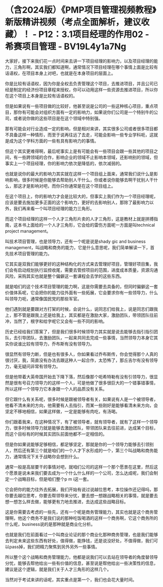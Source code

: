 # （含2024版）《PMP项目管理视频教程》新版精讲视频（考点全面解析，建议收藏）！ - P12：3.1项目经理的作用02 - 希赛项目管理 - BV19L4y1a7Ng

大家好，接下来我们花一点时间来去讲一下项目经理的影响力，以及项目经理的能力，三角形啊，其实我们都知道啊，通常情况下项目经理在哪个事情上面是比较有话语权，在项目本身上对吧，也就是在本身项目的层面上。

你是比较有话语权，因为你是全权去负责管理这个项目，去推进项目，并且公司已经是制定的经济份项目章程来授权，你可以动用这样一些资源去推进项目，所以你在这个项目上本身是比较有话语权的。

但是如果说有一些项目做的比较好，他甚至说是公司的一些这种核心项目，重点项目，那你有可能会对组织方面有一定的影响力，如果说你们公司是一个特别牛的公司，或者说你做的这些项目是在这个领域中特别强。

那有可能会对行业造成一定的影响，但是相对来讲，其实很多公司或者很多项目都不具备这样一种情形，而至于说再往远了去走，可能会影响一些专业学科呃，这就是成为这个学科方面的一些有具有影响力的事情。

但这个其实更难得啊，最后呢事实上是有可能会有一些项目会跟一些其他的项目之间，有一些跨领域的合作，影响企业的领域不止影响本领域，还影响别的领域，但事实上一个项目经理，你的影响力依次是降低的，依次减弱的。

也就是说你的最大的影响力其实就在这样一个项目组上面来，通常我们说什么是影响影响，很多时候是你能够去帮助别人干什么，你或者说你能够去啊干扰别人干什么，那这才是影响对吧，而你只你通常是在这个项目组上。

在这个项目上，你的影响力才会是比较大的，但事实上我们作为一个项目经理呢，应该是要去施加更多正面的这个影响力，更好的去影响别人，那除了最影响力以外，我们再来看一个叫项目经理的能力三角形。

而这个项目经理的这样一个人才三角形片卖的人才三角形，这是教材上就是拼搏指南，这本书上面给的一个人才三角形，它会给的雷伤方面呢一方面是叫technical project management。

叫技术项目管理，也是领导力，还有一个呢是说是shady gic and business management，叫战略和商务的能力，它是什么意思呢，我们简单解读一下，首先技术项目管理的能力。

它其实是双我们能够更好的这种结构化的方式来去管理好项目，管理好项目集，我们会有启动规划执行监控收尾，需要去管控项目的范围，进度成本质量，资源沟通风险，采购其实也就是整个偏僻这一套课程会去学的这些东西。

就是咱们的这个技术项目管理的能力啊，这是你需要去具备的，但同时偏僻这一套价值体系呢，它会把你的能力往外面有一些拓展，它会要求你有一些领导力，什么叫领导力呃，通常像国民党的那些军官。

他们遇到就是要跟对方打架的时候，会说什么，说同志们给我上，说是同志们跟我上，那不管是跟我上还是给我上，其实都是在激励大家，激励团队，带领团队往前冲，当然了，根字和给字呢它又会有一些不同的影响。

历史已经给我们答案了，但是我们很多时候领导力其实就是说去能够去指引指引团队，去引导团队，去激励团队，一起来共同去完成一些事情，当然领导力本身它其实你说谁比较有领导力，乔布斯有没有领导力。

很显然有领导力断，但是也有很多人，你如果看过乔布斯传，你会觉得那个人真的很讨厌，我，简直没有办法去跟这种人一起合作，太恐怖了，那丘吉尔有没有领导力，毫无疑问非常有领导力。

但是他带着大英帝国开始去下降下落，然后像那个呃希特勒有没有引领导力，很显然是很有号召力领导力的这样一个人，可是他做了很多很巨大的一个错事错事情，所以这样一个领导力它本身跟一个人的品质没有关系。

但它跟什么有关系呢，很多时候是跟被领导者有关，如果说有人是一个被领导者，他看不清未来的方向，他需要有人去指引，而某一些刚好是能够看清未来方向，会坚定不移地相信，如果这样做，一定是能够有肉吃，有汤喝。

你们跟着我来，在这种情况下，有了被领导者，就有领导者，就有了这样一个领导力，很多时候领导力就是能够去激励团队，带领团队来去往前进，达成某个目标，而这个目标有的时候其实团队前面他都不一定相信的。

但是你如果说能够足够相信，都足够坚定，那就是你的一个领导力能够去引领别人，然后还有第三个就是咱们的一个人才下水形成的一个，第三个叫战略和商务能力，通常情况下关于战略你会想到什么。

通常一般是高层要干的事情对吧，就咱们公司的这样一个那个愿景在这里，然后这个愿景是说未来我们要去成为一个什么什么样的一个公司，怎么达成呢，我们会制定一个战略目标，但是咱们整个p m i这一套。

它会把你的能力往外去拓展，我们开始有说过说越位思考，本位操作还记得吗，那你要去越位思考，你要去帮领导来分忧，要去想一想跟战略相关的事情，就是要去想一想怎么样去做，能够更有力地去推进，去达成这些战略目标。

这是你需要去考虑的一些先，还有一个呢是商务管理能力，其实也就是这个商务管理啊，他这个商务不是我们说的那种吃饭喝酒的这样一个商务啊，它这个商务所的什么呢，business说的是那种就是商业化分析。

也就是我们在前面看过一个叫商业论证的那个商业化那种商务管理，也是我们能够去判定未来这些东西有好处，值得做，能挣钱，还是说没好处，不值得做，我们可以pass掉，我们把精力聚焦到另外另外一些事情。

所以整个这个战略和商务管理能力，他都是说我们可以去站在领导者的角度替领导分忧，能够去帮他给出一些有价值的信息，甚至说是帮他给出一些决策性的信息，建议是这个逻辑，就是我们关于人才三角形的这样几个。

当然对于考试来讲的话呢，其实重点是第一个，我们也会花大量时间。